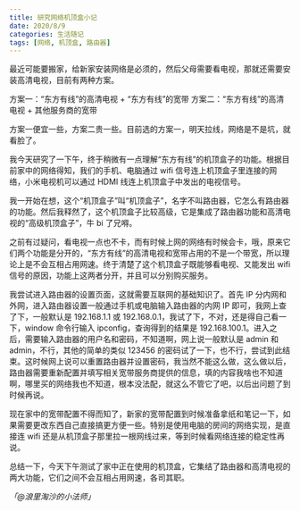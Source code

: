 ```yaml
---
title: 研究网络机顶盒小记
date: 2020/8/9
categories: 生活随记
tags: [网络, 机顶盒, 路由器]
---
```


最近可能要搬家，给新家安装网络是必须的，然后父母需要看电视，那就还需要安装高清电视，目前有两种方案。


方案一：“东方有线”的高清电视 + “东方有线”的宽带
方案二：“东方有线”的高清电视 + 其他服务商的宽带


方案一便宜一些，方案二贵一些。目前选的方案一，明天拉线，网络是不是坑，就看脸了。


我今天研究了一下午，终于稍微有一点理解“东方有线”的机顶盒子的功能。根据目前家中的网络得知，我们的手机、电脑通过 wifi 信号连上机顶盒子里连接的网络，小米电视机可以通过 HDMI 线连上机顶盒子中发出的电视信号。


我一开始在想，这个“机顶盒子”叫“机顶盒子”，名字不叫路由器，它怎么有路由器的功能。然后我释然了，这个机顶盒子比较高级，它是集成了路由器功能和高清电视的“高级机顶盒子”，牛 bi 了兄嘚。


之前有过疑问，看电视一点也不卡，而有时候上网的网络有时候会卡，哦，原来它们两个功能是分开的，“东方有线”的高清电视和宽带占用的不是一个带宽，所以理论上是不会互相占用网速。终于清楚了这个机顶盒子既能够看电视、又能发出 wifi 信号的原因，功能上这两者分开，并且可以分别购买服务。


我尝试进入路由器的设置页面，这就需要互联网的基础知识了。首先 IP 分内网和外网，进入路由器设置一般通过手机或电脑输入路由器的内网 IP 即可，我网上查了下，一般默认是 192.168.1.1 或 192.168.0.1，我试了下，不对，还是得自己看一下，window 命令行输入 ipconfig，查询得到的结果是 192.168.100.1。进入之后，需要输入路由器的用户名和密码，不知道啊，网上说一般默认是 admin 和 admin，不行，其他的简单的类似 123456 的密码试了一下，也不行，尝试到此结束。这时候网上说可以重置路由器并设置密码，我当然不能这么做，这么做以后，路由器需要重新配置并填写相关宽带服务商提供的信息，填的内容我啥也不知道啊，哪里买的网络我也不知道，根本没法配，就这么不管它了吧，以后出问题了到时候再说。


现在家中的宽带配置不得而知了，新家的宽带配置到时候准备拿纸和笔记一下，如果需要更改东西自己直接搞更方便一些。特别是使用电脑的房间的网络实现，是直接连 wifi 还是从机顶盒子那里拉一根网线过来，等到时候看网络连接的稳定性再说。


总结一下，今天下午测试了家中正在使用的机顶盒，它集结了路由器和高清电视的两大功能，它们之间不会互相占用网速，各司其职。


_「@浪里淘沙的小法师」_
